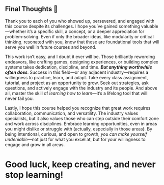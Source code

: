 ## Final Thoughts 🧠 

Thank you to each of you who showed up, persevered, and engaged with this course despite its challenges. I hope you’ve gained something valuable—whether it’s a specific skill, a concept, or a deeper appreciation for problem-solving. Even if only the broader ideas, like modularity or critical thinking, resonated with you, know that these are foundational tools that will serve you well in future courses and beyond.

This work isn’t easy, and I doubt it ever will be. Those brilliantly rewording endeavors, like crafting games, designing experiences, or building complex systems takes dedication, discipline, and time. ***But anything worthwhile often does***. Success in this field—or any adjacent industry—requires a willingness to practice, learn, and adapt. Take every class assignment, tutorial, and project as an opportunity to grow. Seek out strategies, ask questions, and actively engage with the industry and its people. And above all, master the skill of *learning how to learn*—it’s a lifelong tool that will never fail you.

Lastly, I hope this course helped you recognize that great work requires collaboration, communication, and versatility. The industry values specialists, but it also values those who can step outside their comfort zone and work across disciplines. Embrace learning opportunities, even in areas you might dislike or struggle with (actually, especially in those areas). By being intentional, curious, and open to growth, *you can make yourself undeniable*—not just for what you excel at, but for your willingness to engage and grow in all areas.

# Good luck, keep creating, and never stop learning!